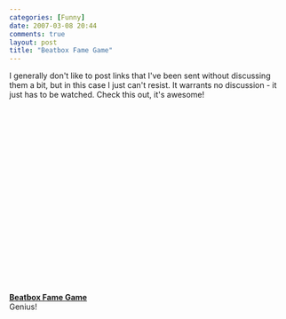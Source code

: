 ```yaml
---
categories: [Funny]
date: 2007-03-08 20:44
comments: true
layout: post
title: "Beatbox Fame Game"
---
```

I generally don't like to post links that I've been sent without discussing them a bit, but in this case I just can't resist. It warrants no discussion - it just has to be watched.  Check this out, it's awesome!
<div><object width="425" height="335"><param name="movie" value="http://www.dailymotion.com/swf/7gKq80v12mXoT7sXH"></param><param name="allowfullscreen" value="true"></param><embed src="http://www.dailymotion.com/swf/7gKq80v12mXoT7sXH" type="application/x-shockwave-flash" width="425" height="334" allowfullscreen="true"></embed></object><br /><b><a href="http://www.dailymotion.com/video/x12565_beatbox-fame-game">Beatbox Fame Game</a></b></div>Genius!
